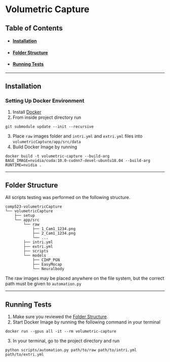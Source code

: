 # Volumetric Capture

## Table of Contents
* #### [Installation](#installation)
* #### [Folder Structure](#folder-structure)
* #### [Running Tests](#running-tests)
---
## Installation
### Setting Up  Docker Environment
1. Install [Docker](https://docs.docker.com/engine/install/)
2. From inside project directory run
```
git submodule update --init --recursive
```
3. Place `raw` images folder and `intri.yml` and `extri.yml` files into `volumetricCapture/app/src/data` 
4. Build Docker Image by running
```
docker build -t volumetric-capture --build-arg BASE_IMAGE=nvidia/cuda:10.0-cudnn7-devel-ubuntu18.04 --build-arg RUNTIME=nvidia .
```

---
## Folder Structure
All scripts testing was performed on the following structure.
```
comp523-volumetricCapture
└── volumetricCapture
    ├── setup
    └── app/src
        └── raw
            ├── 1_Cam1_1234.png
            ├── 2_Cam1_1234.png
            └── ...
        ├── intri.yml
        ├── extri.yml
        ├── scripts
        └── models
            ├── CIHP_PGN
            ├── EasyMocap
            └── Neuralbody
```
The raw images may be placed anywhere on the file system, but the correct path must be given to `automation.py`

---
## Running Tests

1. Make sure you reviewed the [Folder Structure](#folder-structure).
2. Start Docker Image by running the following command in your terminal
```
docker run --gpus all -it --rm volumetric-capture
```
3. In your terminal, go to the project directory and run
```shell
python scripts/automation.py path/to/raw path/to/intri.yml path/to/extri.yml 
```
